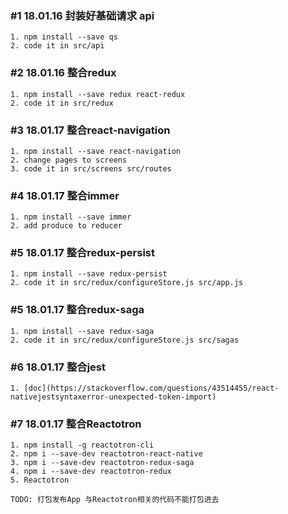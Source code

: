 ### #1 18.01.16 封装好基础请求 api

```
1. npm install --save qs
2. code it in src/api
```

### #2 18.01.16 整合redux

```
1. npm install --save redux react-redux
2. code it in src/redux
```

### #3 18.01.17 整合react-navigation

```
1. npm install --save react-navigation
2. change pages to screens
3. code it in src/screens src/routes
```

### #4 18.01.17 整合immer

```
1. npm install --save immer
2. add produce to reducer
```

### #5 18.01.17 整合redux-persist

```
1. npm install --save redux-persist
2. code it in src/redux/configureStore.js src/app.js
```

### #5 18.01.17 整合redux-saga

```
1. npm install --save redux-saga
2. code it in src/redux/configureStore.js src/sagas
```

### #6 18.01.17 整合jest

```
1. [doc](https://stackoverflow.com/questions/43514455/react-nativejestsyntaxerror-unexpected-token-import)
```

### #7 18.01.17 整合Reactotron

```
1. npm install -g reactotron-cli
2. npm i --save-dev reactotron-react-native
3. npm i --save-dev reactotron-redux-saga
4. npm i --save-dev reactotron-redux
5. Reactotron

TODO: 打包发布App 与Reactotron相关的代码不能打包进去
```
